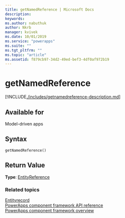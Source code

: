 ```yaml
---
title: getNamedReference | Microsoft Docs
description: 
keywords:
ms.author: nabuthuk
author: Nkrb
manager: kvivek
ms.date: 10/01/2019
ms.service: "powerapps"
ms.suite: ""
ms.tgt_pltfrm: ""
ms.topic: "article"
ms.assetid: f879cb97-34d2-49ed-bef3-4df0af972b19
---
```

# getNamedReference

[!INCLUDE[./includes/getnamedreference-description.md](./includes/getnamedreference-description.md)]

## Available for 

Model-driven apps

## Syntax

`getNamedReference()`

## Return Value

**Type**: [EntityReference](../entityreference.md)


### Related topics

[Entityrecord](../entityrecord.md)<br/>
[PowerApps component framework API reference](../../reference/index.md)<br/>
[PowerApps component framework overview](../../overview.md)